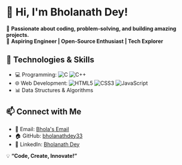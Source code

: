 # 👋 Hi, I'm Bholanath Dey! 

🚀 **Passionate about coding, problem-solving, and building amazing projects.**  
🎯 **Aspiring Engineer | Open-Source Enthusiast | Tech Explorer**  

## 🔧 Technologies & Skills
- 💻 Programming: ![C](https://img.shields.io/badge/-C-blue?style=flat&logo=c) ![C++](https://img.shields.io/badge/-C++-00599C?style=flat&logo=c%2B%2B)  
- 🌐 Web Development: ![HTML5](https://img.shields.io/badge/-HTML5-E34F26?style=flat&logo=html5&logoColor=white) ![CSS3](https://img.shields.io/badge/-CSS3-1572B6?style=flat&logo=css3) ![JavaScript](https://img.shields.io/badge/-JavaScript-F7DF1E?style=flat&logo=javascript&logoColor=black)  
- 📊 Data Structures & Algorithms  

## 📫 Connect with Me  
- 📩 Email: [Bhola's Email](mailto:bholanathdey33@gmail.com)  
- 🏠 GitHub: [bholanathdey33](https://github.com/bholanathdey33)  
- 🔗 LinkedIn: [Bholanath Dey](https://www.linkedin.com/in/bholanath-dey-a56183334/) 

💡 **“Code, Create, Innovate!”**  
